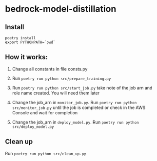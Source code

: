 # bedrock-model-distillation

## Install

```
poetry install
export PYTHONPATH=`pwd`
```

## How it works:

1. Change all constants in file consts.py

2. Run `poetry run python src/prepare_training.py`

3. Run `poetry run python src/start_job.py` take note of the job arn and role name created. You will need them later

4. Change the job_arn in `monitor_job.py`. Run `poetry run python src/monitor_job.py` until the job is completed or check in the AWS Console and wait for completion

5. Change the job_arn in `deploy_model.py`. Run `poetry run python src/deploy_model.py`

## Clean up

Run `poetry run python src/clean_up.py`
